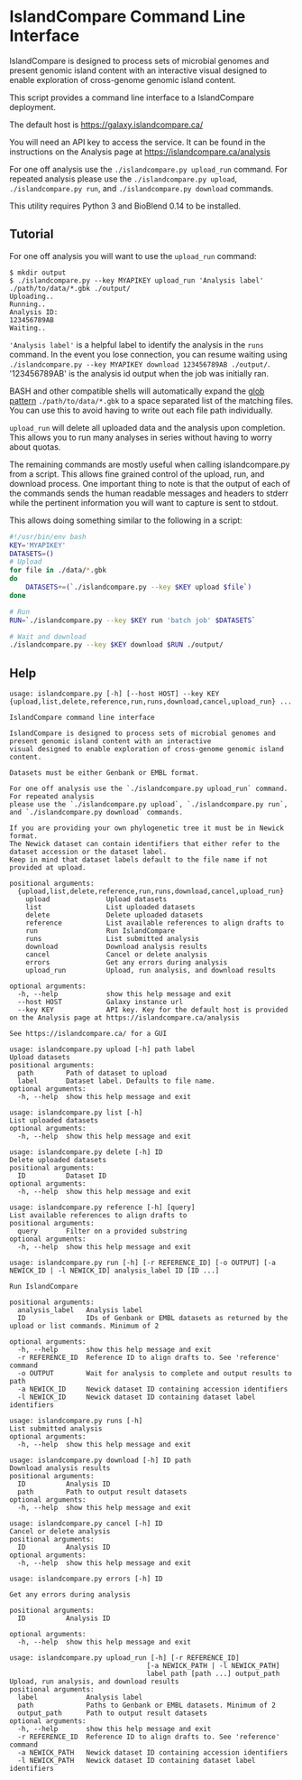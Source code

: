 IslandCompare Command Line Interface
====================================

IslandCompare is designed to process sets of microbial genomes and present genomic island content with an interactive
visual designed to enable exploration of cross-genome genomic island content.

This script provides a command line interface to a IslandCompare deployment.

The default host is https://galaxy.islandcompare.ca/

You will need an API key to access the service. It can be found in the instructions on the Analysis page at
https://islandcompare.ca/analysis

For one off analysis use the `./islandcompare.py upload_run` command. For repeated analysis
please use the `./islandcompare.py upload`, `./islandcompare.py run`, and `./islandcompare.py download` commands.

This utility requires Python 3 and BioBlend 0.14 to be installed.

Tutorial
--------
For one off analysis you will want to use the `upload_run` command:
```shell
$ mkdir output
$ ./islandcompare.py --key MYAPIKEY upload_run 'Analysis label' ./path/to/data/*.gbk ./output/
Uploading..
Running..
Analysis ID:
123456789AB
Waiting..
```
`'Analysis label'` is a helpful label to identify the analysis in the `runs` command. In the event you lose connection, 
you can resume waiting using `./islandcompare.py --key MYAPIKEY download 123456789AB ./output/`. 
'123456789AB' is the analysis id output when the job was initially ran.

BASH and other compatible shells will automatically expand the 
[glob pattern](https://www.linuxjournal.com/content/pattern-matching-bash) `./path/to/data/*.gbk` to a space separated list of 
the matching files. You can use this to avoid having to write out each file path individually.

`upload_run` will delete all uploaded data and the analysis upon completion. This allows you to run many analyses in series
without having to worry about quotas.

The remaining commands are mostly useful when calling islandcompare.py from a script. This allows fine grained control
of the upload, run, and download process. One important thing to note is that the output of each of the commands sends
the human readable messages and headers to stderr while the pertinent information you will want to capture is sent to stdout.

This allows doing something similar to the following in a script:
```bash
#!/usr/bin/env bash
KEY='MYAPIKEY'
DATASETS=()
# Upload
for file in ./data/*.gbk
do
    DATASETS+=(`./islandcompare.py --key $KEY upload $file`)
done

# Run
RUN=`./islandcompare.py --key $KEY run 'batch job' $DATASETS`

# Wait and download
./islandcompare.py --key $KEY download $RUN ./output/
```


Help
-------------

```
usage: islandcompare.py [-h] [--host HOST] --key KEY {upload,list,delete,reference,run,runs,download,cancel,upload_run} ...

IslandCompare command line interface

IslandCompare is designed to process sets of microbial genomes and present genomic island content with an interactive
visual designed to enable exploration of cross-genome genomic island content.

Datasets must be either Genbank or EMBL format.

For one off analysis use the `./islandcompare.py upload_run` command. For repeated analysis
please use the `./islandcompare.py upload`, `./islandcompare.py run`, and `./islandcompare.py download` commands.

If you are providing your own phylogenetic tree it must be in Newick format.
The Newick dataset can contain identifiers that either refer to the dataset accession or the dataset label.
Keep in mind that dataset labels default to the file name if not provided at upload.

positional arguments:
  {upload,list,delete,reference,run,runs,download,cancel,upload_run}
    upload              Upload datasets
    list                List uploaded datasets
    delete              Delete uploaded datasets
    reference           List available references to align drafts to
    run                 Run IslandCompare
    runs                List submitted analysis
    download            Download analysis results
    cancel              Cancel or delete analysis
    errors              Get any errors during analysis
    upload_run          Upload, run analysis, and download results

optional arguments:
  -h, --help            show this help message and exit
  --host HOST           Galaxy instance url
  --key KEY             API key. Key for the default host is provided on the Analysis page at https://islandcompare.ca/analysis

See https://islandcompare.ca/ for a GUI
```

```
usage: islandcompare.py upload [-h] path label
Upload datasets
positional arguments:
  path        Path of dataset to upload
  label       Dataset label. Defaults to file name.
optional arguments:
  -h, --help  show this help message and exit
```

```
usage: islandcompare.py list [-h]
List uploaded datasets
optional arguments:
  -h, --help  show this help message and exit
```

```
usage: islandcompare.py delete [-h] ID
Delete uploaded datasets
positional arguments:
  ID          Dataset ID
optional arguments:
  -h, --help  show this help message and exit
```

```
usage: islandcompare.py reference [-h] [query]
List available references to align drafts to
positional arguments:
  query       Filter on a provided substring
optional arguments:
  -h, --help  show this help message and exit
```

```
usage: islandcompare.py run [-h] [-r REFERENCE_ID] [-o OUTPUT] [-a NEWICK_ID | -l NEWICK_ID] analysis_label ID [ID ...]

Run IslandCompare

positional arguments:
  analysis_label   Analysis label
  ID               IDs of Genbank or EMBL datasets as returned by the upload or list commands. Minimum of 2

optional arguments:
  -h, --help       show this help message and exit
  -r REFERENCE_ID  Reference ID to align drafts to. See 'reference' command
  -o OUTPUT        Wait for analysis to complete and output results to path
  -a NEWICK_ID     Newick dataset ID containing accession identifiers
  -l NEWICK_ID     Newick dataset ID containing dataset label identifiers
```

```
usage: islandcompare.py runs [-h]
List submitted analysis
optional arguments:
  -h, --help  show this help message and exit
```

```
usage: islandcompare.py download [-h] ID path
Download analysis results
positional arguments:
  ID          Analysis ID
  path        Path to output result datasets
optional arguments:
  -h, --help  show this help message and exit
```

```
usage: islandcompare.py cancel [-h] ID
Cancel or delete analysis
positional arguments:
  ID          Analysis ID
optional arguments:
  -h, --help  show this help message and exit
```

```
usage: islandcompare.py errors [-h] ID

Get any errors during analysis

positional arguments:
  ID          Analysis ID

optional arguments:
  -h, --help  show this help message and exit
```

```
usage: islandcompare.py upload_run [-h] [-r REFERENCE_ID]
                                  [-a NEWICK_PATH | -l NEWICK_PATH]
                                  label path [path ...] output_path
Upload, run analysis, and download results
positional arguments:
  label            Analysis label
  path             Paths to Genbank or EMBL datasets. Minimum of 2
  output_path      Path to output result datasets
optional arguments:
  -h, --help       show this help message and exit
  -r REFERENCE_ID  Reference ID to align drafts to. See 'reference' command
  -a NEWICK_PATH   Newick dataset ID containing accession identifiers
  -l NEWICK_PATH   Newick dataset ID containing dataset label identifiers
```
